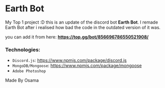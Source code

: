 # Earth Bot

My Top 1 project :D this is an update of the discord bot **Earth Bot**.
I remade Earth Bot after i realised how bad the code in the outdated version of it was.

you can add it from here: **https://top.gg/bot/856696786550521908/**

### Technologies:
  * `Discord.js`: https://www.npmjs.com/package/discord.js
  * `MongoDB/Mongoose`: https://www.npmjs.com/package/mongoose
  * `Adobe Photoshop`

Made By Osama
